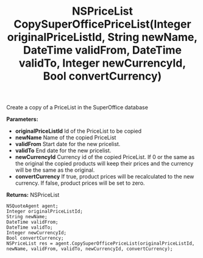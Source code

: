 ﻿---
uid: crmscript_ref_NSQuoteAgent_CopySuperOfficePriceList
title: NSPriceList CopySuperOfficePriceList(Integer originalPriceListId, String newName, DateTime validFrom, DateTime validTo, Integer newCurrencyId, Bool convertCurrency)
intellisense: NSQuoteAgent.CopySuperOfficePriceList
keywords: NSQuoteAgent, CopySuperOfficePriceList
so.topic: reference
---

Create a copy of a PriceList in the SuperOffice database

**Parameters:**
 - **originalPriceListId** Id of the PriceList to be copied
 - **newName** Name of the copied PriceList
 - **validFrom** Start date for the new pricelist.
 - **validTo** End date for the new pricelist.
 - **newCurrencyId** Currency id of the copied PriceList. If 0 or the same as the original the copied products will keep their prices and the currency will be the same as the original.
 - **convertCurrency** If true, product prices will be recalculated to the new currency. If false, product prices will be set to zero.

**Returns:** NSPriceList

```crmscript
NSQuoteAgent agent;
Integer originalPriceListId;
String newName;
DateTime validFrom;
DateTime validTo;
Integer newCurrencyId;
Bool convertCurrency;
NSPriceList res = agent.CopySuperOfficePriceList(originalPriceListId, newName, validFrom, validTo, newCurrencyId, convertCurrency);
```

